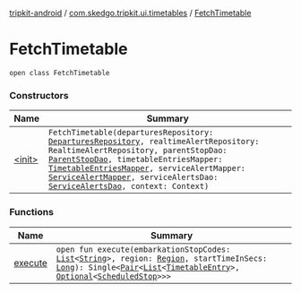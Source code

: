 [tripkit-android](../../index.md) / [com.skedgo.tripkit.ui.timetables](../index.md) / [FetchTimetable](./index.md)

# FetchTimetable

`open class FetchTimetable`

### Constructors

| Name | Summary |
|---|---|
| [&lt;init&gt;](-init-.md) | `FetchTimetable(departuresRepository: `[`DeparturesRepository`](../../com.skedgo.tripkit.ui.timetables.domain/-departures-repository/index.md)`, realtimeAlertRepository: RealtimeAlertRepository, parentStopDao: `[`ParentStopDao`](../../skedgo.tripgo.data.timetables/-parent-stop-dao/index.md)`, timetableEntriesMapper: `[`TimetableEntriesMapper`](../-timetable-entries-mapper/index.md)`, serviceAlertMapper: `[`ServiceAlertMapper`](../../com.skedgo.tripkit.data.database.timetables/-service-alert-mapper/index.md)`, serviceAlertsDao: `[`ServiceAlertsDao`](../../com.skedgo.tripkit.data.database.timetables/-service-alerts-dao/index.md)`, context: Context)` |

### Functions

| Name | Summary |
|---|---|
| [execute](execute.md) | `open fun execute(embarkationStopCodes: `[`List`](https://kotlinlang.org/api/latest/jvm/stdlib/kotlin.collections/-list/index.html)`<`[`String`](https://kotlinlang.org/api/latest/jvm/stdlib/kotlin/-string/index.html)`>, region: `[`Region`](../../com.skedgo.android.common.model/-region/index.md)`, startTimeInSecs: `[`Long`](https://kotlinlang.org/api/latest/jvm/stdlib/kotlin/-long/index.html)`): Single<`[`Pair`](https://kotlinlang.org/api/latest/jvm/stdlib/kotlin/-pair/index.html)`<`[`List`](https://kotlinlang.org/api/latest/jvm/stdlib/kotlin.collections/-list/index.html)`<`[`TimetableEntry`](../../com.skedgo.tripkit.ui.model/-timetable-entry/index.md)`>, `[`Optional`](../../com.skedgo.tripkit.ui.utils/-optional/index.md)`<`[`ScheduledStop`](../../com.skedgo.android.common.model/-scheduled-stop/index.md)`>>>` |
